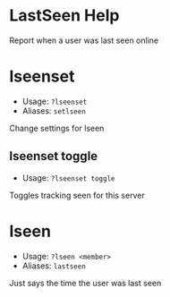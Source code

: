 # LastSeen Help

Report when a user was last seen online

# lseenset
 - Usage: `?lseenset `
 - Aliases: `setlseen`

Change settings for lseen

## lseenset toggle
 - Usage: `?lseenset toggle `

Toggles tracking seen for this server

# lseen
 - Usage: `?lseen <member> `
 - Aliases: `lastseen`

Just says the time the user was last seen

